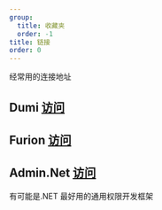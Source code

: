 ```yaml
---
group:
  title: 收藏夹
  order: -1
title: 链接
order: 0
---
```


经常用的连接地址

## **Dumi** [访问](https://d.umijs.org/guide)

## Furion [访问](http://furion.baiqian.ltd/)

## Admin.Net [访问](https://gitee.com/zuohuaijun/Admin.NET)

有可能是.NET 最好用的通用权限开发框架
